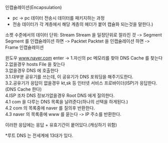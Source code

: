 인캡슐레이션(Encapsulation)
- pc -> pc 데이터 전송시 데이터를 패키지하는 과정
- 전송 데이터가 각 계층에서 해당 계층의 헤더가 붙어 캡슐화 되는것을 말한다.)



소켓 수준에서의 데이터 단위: Stream
Stream 을 일정단위로 잘라진 것 -> Segment
Segment 를 인캡슐레이션 하면 -> Packtet
Packtet 을 인캡슐레이션 하면 -> Frame
인캡슐레이션


윈도우
www.naver.com enter -> 
1.자신의 pc 메모리를 찾아 DNS Cache 를 찾는다  
2.없을경우 hosts File 을 찾는다  
3.없을경우 DNS 에 호출한다  
    3.1.대부분 공유기를 쓰는데, 이 공유기가 DNS 포워딩을 해주기도한다.  
    3.2.공유기가 응답이 없을경우 kt,sk 등 인터넷 서비스 프로바이더(ISP)가 응답한다.(DNS Cache 한다)  
4.ISP 조차 DNS 정보가없을경우 Root DNS 에게 질의한다.   
    4.1 com 을 다루는 DNS 목록을 날려준다(하나의 선택을 하게된다.)  
    4.2 com 의 목록중에 naver 를 질의후 반환한다.  
    4.3 naver 의 목록중에 www 를 묻는다 -> IP 주소를 반환한다.  

이러한 응답에는 응답 + 유효기간이 뭍어있다.(캐싱하기 위함)  

*루트 DNS 는 전세계에 13대가 있다.  